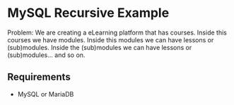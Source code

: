 
# MySQL Recursive Example

Problem: We are creating a eLearning platform that has courses. Inside this courses we have modules. Inside this modules we can have lessons or (sub)modules. Inside the (sub)modules we can have lessons or (sub)modules... and so on.

## Requirements
- MySQL or MariaDB